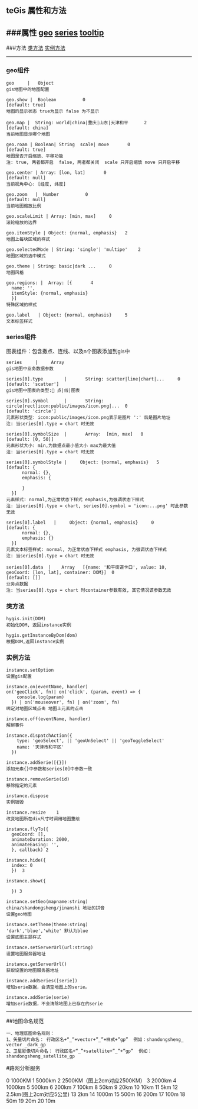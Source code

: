## teGis 属性和方法

###属性
[geo](#geo)
[series](#series)
[tooltip](#series)
----
###方法
[类方法](hygis.method)
[实例方法](#instance.method)

-------

### geo组件 <a name="geo"></a>

```
geo     |   Object
gis地图中的地图配置
```

```
geo.show |  Boolean          0
[default: true]
地图的显示状态 true为显示 false 为不显示
```

```                         
geo.map |  String: world|china|重庆|山东|天津和平      2
[default: china]
当前地图显示哪个地图
```

```                         
geo.roam | Boolean| String  scale| move       0
[default: true]
地图是否开启缩放、平移功能
注: true, 两者都开启  false, 两者都关闭  scale 只开启缩放 move 只开启平移
```

```
geo.center | Array: [lon, lat]       0
[default: null]
当前视角中心: [经度, 纬度]
```

```
geo.zoom   |  Number          0
[default: null]
当前地图缩放比例
```

```
geo.scaleLimit | Array: [min, max]     0
滚轮缩放的边界
```



```
geo.itemStyle | Object: {normal, emphasis}   2
地图上每块区域的样式
```

```
geo.selectedMode | String: 'single'| 'multipe'    2
地图区域的选中模式
```


```
geo.theme | String: basic|dark ...     0
地图风格
```

```
geo.regions: |  Array: [{       4
  name: '',
  itemStyle: {normal, emphasis}
  }]
特殊区域的样式
```

```
geo.label   | Object: {normal, emphasis}     5
文本标签样式
```

### series组件 <a name="series"></a>
图表组件：包含撒点、连线、以及n个图表添加到gis中

```
series     |     Array
gis地图中业务数据参数
```
```
series[0].type        |       String: scatter|line|chart|...     0
[default: 'scatter']
gis地图中图表的类型: 点|线|图表
```

```
series[0].symbol      |       String: circle|rect|icon:public/images/icon.png|...  0
[default: 'circle']
元素形状类型: icon:public/images/icon.png表示是图片 ':' 后是图片地址
注: 当series[0].type = chart 时无效
```

```
series[0].symbolSize  |       Array:  [min, max]   0
[default: [0, 50]]
元素形状大小: min,为数据点最小值大小 max为最大值
注: 当series[0].type = chart 时无效
```

```
series[0].symbolStyle |     Object: {normal, emphasis}   5
[default: {
      normal: {},
      emphasis: {

      }
  }]
元素样式: normal,为正常状态下样式 emphasis,为强调状态下样式
注: 当series[0].type = chart, series[0].symbol = 'icon:...png' 时此参数无效
```

```
series[0].label   |     Object: {normal, emphasis}     0
[default: {
      normal: {},
      emphasis: {}
  }]
元素文本标签样式: normal, 为正常状态下样式 emphasis, 为强调状态下样式
注: 当series[0].type = chart 时无效
```

```
series[0].data  |    Array   [{name: '和平街道卡口', value: 10, geoCoord: [lon, lat], container: DOM}]  0
[default: []]
业务点数据
注: 当series[0].type = chart 时container参数有效, 其它情况该参数无效
```

### 类方法 <a name="hygis.method"></a>

```
hygis.init(DOM)  
初始化DOM, 返回instance实例
```

```
hygis.getInstanceByDom(dom)
根据DOM,返回instance实例
```

### 实例方法 <a name="instance.method"></a>
```
instance.setOption  
设置gis配置
```

```
instance.on(eventName, handler)  
on('geoClick', fn)| on('click', (param, event) => {
    console.log(param)
  }) | on('mouseover', fn) | on('zoom', fn)
绑定对地图区域点击 地图上元素的点击
```

```
instance.off(eventName, handler) 
解绑事件
```

```   
instance.dispatchAction({
    type: 'geoSelect', || 'geoUnSelect' || 'geoToggleSelect'
    name: '天津市和平区'
  }) 
```

```  
instance.addSerie([{}]) 
添加元素{}中参数和series[0]中参数一致
```

```
instance.removeSerie(id)
移除指定的元素
```

```
instance.dispose   
实例销毁
```

```
instance.resize    1
改变地图所在div尺寸时调用地图重绘
```

```       
instance.flyTo({
  geoCoord: [],
  animateDuration: 2000,
  animateEasing: '',
  }, callback) 2
```

```  
instance.hide({
  index: 0
  })  3

```

```  
instance.show({

  }) 3

```

```
instance.setGeo(mapname:string)
china/shandongsheng/jinanshi 地址的拼音
设置geo地图
```


```
instance.setTheme(theme:string)
'dark','blue','white' 默认为blue
设置底图主题样式
```

```
instance.setServerUrl(url:string)
设置地图服务器地址
```

```
instance.getServerUrl()
获取设置的地图服务器地址
```

```
instance.addSeries([serie])
增加serie数据，会清空地图上的serie。
```

```
instance.addSerie(serie)
增加serie数据，不会清除地图上已存在的serie
```



------
##地图命名规范
```
一、地理底图命名规则：
1、矢量切片命名： 行政区名+“_”+vector+”_”+样式+”gp”  例如：shandongsheng_ vector _dark_gp
2、卫星影像切片命名： 行政区名+“_”+satellite+”_”+”gp”  例如：shandongsheng_satellite_gp

```



#路网分析服务




0 1000KM
1 5000km
2 2500KM（图上2cm对应2500KM）
3 2000km
4 1000km
5 500km
6 200km
7 100km
8 50km
9 20km
10 10km
11 5km
12 2.5km(图上2cm对应5公里)
13 2km
14 1000m
15 500m
16 200m
17 100m
18 50m
19 20m
20 10m